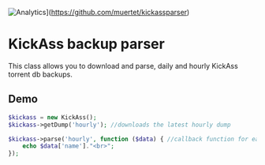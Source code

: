 ![Analytics](https://ga-beacon.appspot.com/UA-17476024-7/kickassparser/readme?pixel)](https://github.com/muertet/kickassparser)

KickAss backup parser
=========

This class allows you to download and parse, daily and hourly KickAss torrent db backups.

Demo
----

```php
$kickass = new KickAss();
$kickass->getDump('hourly'); //downloads the latest hourly dump

$kickass->parse('hourly', function ($data) { //callback function for each parsed torrent
    echo $data['name']."<br>";
});
```
